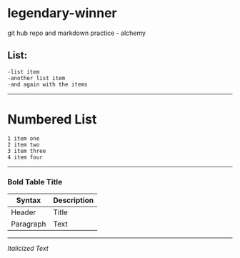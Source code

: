 # legendary-winner
git hub repo and markdown practice - alchemy

## List:
    -list item
    -another list item
    -and again with the items

---
# Numbered List
    1 item one
    2 item two
    3 item three
    4 item four

---
### **Bold Table Title**
| Syntax      | Description |
| ----------- | ----------- |
| Header      | Title       |
| Paragraph   | Text        |

---

*Italicized Text*